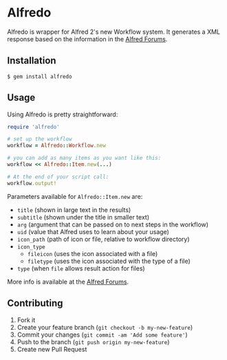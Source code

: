 # Alfredo

Alfredo is wrapper for Alfred 2's new Workflow system. It generates a
XML response based on the information in the [Alfred
Forums](http://www.alfredforum.com/topic/5-generating-feedback-in-workflows/).

## Installation

    $ gem install alfredo

## Usage

Using Alfredo is pretty straightforward:

```ruby
require 'alfredo'

# set up the workflow
workflow = Alfredo::Workflow.new

# you can add as many items as you want like this:
workflow << Alfredo::Item.new(...)

# At the end of your script call:
workflow.output!
```

Parameters available for `Alfredo::Item.new` are:

* `title` (shown in large text in the results)
* `subtitle` (shown under the title in smaller text)
* `arg` (argument that can be passed on to next steps in the workflow)
* `uid` (value that Alfred uses to learn about your usage)
* `icon_path` (path of icon or file, relative to workflow directory)
* `icon_type`
  *  `fileicon` (uses the icon associated with a file)
  *  `filetype` (uses the icon associated with the type of a file)
* `type` (when `file` allows result action for files)

More info is available at the [Alfred
Forums](http://www.alfredforum.com/topic/5-generating-feedback-in-workflows/).

## Contributing

1. Fork it
2. Create your feature branch (`git checkout -b my-new-feature`)
3. Commit your changes (`git commit -am 'Add some feature'`)
4. Push to the branch (`git push origin my-new-feature`)
5. Create new Pull Request
